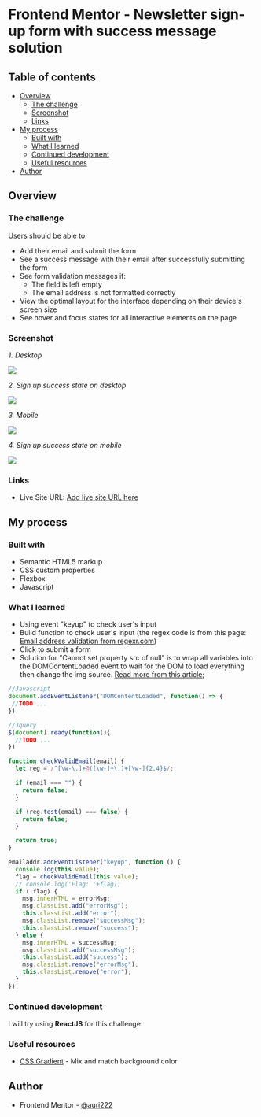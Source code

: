 # Frontend Mentor - Newsletter sign-up form with success message solution

## Table of contents

- [Overview](#overview)
  - [The challenge](#the-challenge)
  - [Screenshot](#screenshot)
  - [Links](#links)
- [My process](#my-process)
  - [Built with](#built-with)
  - [What I learned](#what-i-learned)
  - [Continued development](#continued-development)
  - [Useful resources](#useful-resources)
- [Author](#author)

## Overview

### The challenge

Users should be able to:

- Add their email and submit the form
- See a success message with their email after successfully submitting the form
- See form validation messages if:
  - The field is left empty
  - The email address is not formatted correctly
- View the optimal layout for the interface depending on their device's screen size
- See hover and focus states for all interactive elements on the page

### Screenshot

_1. Desktop_

![](./assets/images/Desktop.png)

_2. Sign up success state on desktop_

![](./assets/images/Deskop_sign_up_success.png)

_3. Mobile_

![](./assets/images/Mobile.png)

_4. Sign up success state on mobile_

![](./assets/images/Mobile_sign_up_success.png)

### Links

<!-- - Solution URL: [Add solution URL here](https://your-solution-url.com) -->
- Live Site URL: [Add live site URL here](https://your-live-site-url.com)

## My process

### Built with

- Semantic HTML5 markup
- CSS custom properties
- Flexbox
- Javascript

### What I learned

- Using event "keyup" to check user's input
- Build function to check user's input (the regex code is from this page: [Email address validation from regexr.com](https://regexr.com/3e48o))
- Click to submit a form
- Solution for "Cannot set property src of null" is to wrap all variables into the DOMContentLoaded event to wait for the DOM to load everything then change the img source. [Read more from this article](https://stackoverflow.com/questions/17237142/cannot-set-property-src-of-null);

```js
//Javascript
document.addEventListener("DOMContentLoaded", function() => {
 //TODO ... 
})

//Jquery
$(document).ready(function(){
  //TODO ...
})
```

```js
function checkValidEmail(email) {
  let reg = /^[\w-\.]+@([\w-]+\.)+[\w-]{2,4}$/;

  if (email === "") {
    return false;
  }

  if (reg.test(email) === false) {
    return false;
  }

  return true;
}

emailaddr.addEventListener("keyup", function () {
  console.log(this.value);
  flag = checkValidEmail(this.value);
  // console.log('Flag: '+flag);
  if (!flag) {
    msg.innerHTML = errorMsg;
    msg.classList.add("errorMsg");
    this.classList.add("error");
    msg.classList.remove("successMsg");
    this.classList.remove("success");
  } else {
    msg.innerHTML = successMsg;
    msg.classList.add("successMsg");
    this.classList.add("success");
    msg.classList.remove("errorMsg");
    this.classList.remove("error");
  }
});
```

### Continued development

I will try using __ReactJS__ for this challenge.

### Useful resources

- [CSS Gradient](https://cssgradient.io/) - Mix and match background color

## Author

- Frontend Mentor - [@auri222](https://www.frontendmentor.io/profile/auri222)
